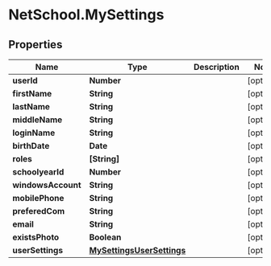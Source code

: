 # NetSchool.MySettings

## Properties
Name | Type | Description | Notes
------------ | ------------- | ------------- | -------------
**userId** | **Number** |  | [optional] 
**firstName** | **String** |  | [optional] 
**lastName** | **String** |  | [optional] 
**middleName** | **String** |  | [optional] 
**loginName** | **String** |  | [optional] 
**birthDate** | **Date** |  | [optional] 
**roles** | **[String]** |  | [optional] 
**schoolyearId** | **Number** |  | [optional] 
**windowsAccount** | **String** |  | [optional] 
**mobilePhone** | **String** |  | [optional] 
**preferedCom** | **String** |  | [optional] 
**email** | **String** |  | [optional] 
**existsPhoto** | **Boolean** |  | [optional] 
**userSettings** | [**MySettingsUserSettings**](MySettingsUserSettings.md) |  | [optional] 
